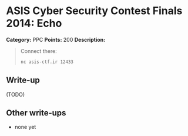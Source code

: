 # ASIS Cyber Security Contest Finals 2014: Echo

**Category:** PPC
**Points:** 200
**Description:**

> Connect there:
>
> ```bash
> nc asis-ctf.ir 12433
> ```

## Write-up

(TODO)

## Other write-ups

* none yet
